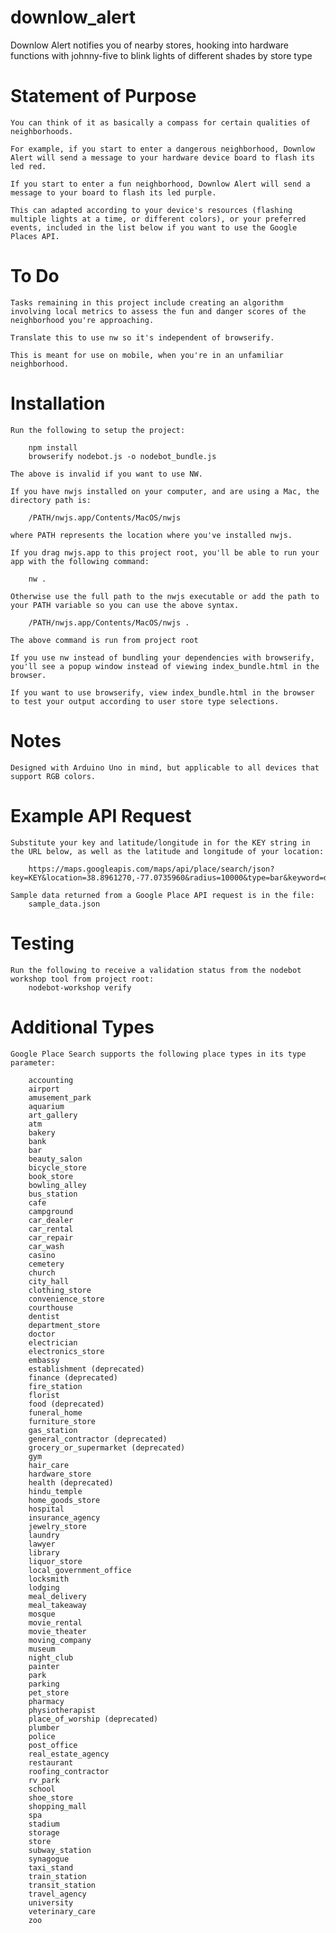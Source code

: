 # downlow_alert

Downlow Alert notifies you of nearby stores, hooking into hardware functions with johnny-five to blink lights of different shades by store type

# Statement of Purpose

	You can think of it as basically a compass for certain qualities of neighborhoods.

	For example, if you start to enter a dangerous neighborhood, Downlow Alert will send a message to your hardware device board to flash its led red.

	If you start to enter a fun neighborhood, Downlow Alert will send a message to your board to flash its led purple.

	This can adapted according to your device's resources (flashing multiple lights at a time, or different colors), or your preferred events, included in the list below if you want to use the Google Places API.

# To Do

	Tasks remaining in this project include creating an algorithm involving local metrics to assess the fun and danger scores of the neighborhood you're approaching.

	Translate this to use nw so it's independent of browserify.

	This is meant for use on mobile, when you're in an unfamiliar neighborhood.

# Installation

	Run the following to setup the project:

		npm install
		browserify nodebot.js -o nodebot_bundle.js 

	The above is invalid if you want to use NW.

	If you have nwjs installed on your computer, and are using a Mac, the directory path is:

		/PATH/nwjs.app/Contents/MacOS/nwjs

	where PATH represents the location where you've installed nwjs.

	If you drag nwjs.app to this project root, you'll be able to run your app with the following command:

		nw .

	Otherwise use the full path to the nwjs executable or add the path to your PATH variable so you can use the above syntax.

		/PATH/nwjs.app/Contents/MacOS/nwjs .

	The above command is run from project root

	If you use nw instead of bundling your dependencies with browserify, you'll see a popup window instead of viewing index_bundle.html in the browser.

	If you want to use browserify, view index_bundle.html in the browser to test your output according to user store type selections.

# Notes

	Designed with Arduino Uno in mind, but applicable to all devices that support RGB colors.

# Example API Request

	Substitute your key and latitude/longitude in for the KEY string in the URL below, as well as the latitude and longitude of your location:
	
		https://maps.googleapis.com/maps/api/place/search/json?key=KEY&location=38.8961270,-77.0735960&radius=10000&type=bar&keyword=dragon

	Sample data returned from a Google Place API request is in the file: 
		sample_data.json

# Testing
	
	Run the following to receive a validation status from the nodebot workshop tool from project root:
		nodebot-workshop verify

# Additional Types

	Google Place Search supports the following place types in its type parameter:

	    accounting
	    airport
	    amusement_park
	    aquarium
	    art_gallery
	    atm
	    bakery
	    bank
	    bar
	    beauty_salon
	    bicycle_store
	    book_store
	    bowling_alley
	    bus_station
	    cafe
	    campground
	    car_dealer
	    car_rental
	    car_repair
	    car_wash
	    casino
	    cemetery
	    church
	    city_hall
	    clothing_store
	    convenience_store
	    courthouse
	    dentist
	    department_store
	    doctor
	    electrician
	    electronics_store
	    embassy
	    establishment (deprecated)
	    finance (deprecated)
	    fire_station
	    florist
	    food (deprecated)
	    funeral_home
	    furniture_store
	    gas_station
	    general_contractor (deprecated)
	    grocery_or_supermarket (deprecated)
	    gym
	    hair_care
	    hardware_store
	    health (deprecated)
	    hindu_temple
	    home_goods_store
	    hospital
	    insurance_agency
	    jewelry_store
	    laundry
	    lawyer
	    library
	    liquor_store
	    local_government_office
	    locksmith
	    lodging
	    meal_delivery
	    meal_takeaway
	    mosque
	    movie_rental
	    movie_theater
	    moving_company
	    museum
	    night_club
	    painter
	    park
	    parking
	    pet_store
	    pharmacy
	    physiotherapist
	    place_of_worship (deprecated)
	    plumber
	    police
	    post_office
	    real_estate_agency
	    restaurant
	    roofing_contractor
	    rv_park
	    school
	    shoe_store
	    shopping_mall
	    spa
	    stadium
	    storage
	    store
	    subway_station
	    synagogue
	    taxi_stand
	    train_station
	    transit_station
	    travel_agency
	    university
	    veterinary_care
	    zoo
